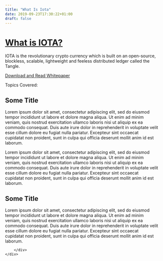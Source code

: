 ```yaml
---
title: "What Is Iota"
date: 2019-09-23T17:30:22+01:00
draft: false
---
```


<div class="wrapper" id="top-wrapper">
	<div class="container pt-5 text-center">
		<div class="row pt-5">
			<div class="col">
				<h1 class="mb-3"><a href="{{< baseurl >}}/what-is-iota">What is IOTA?</a></h1>
				<p>IOTA is the revolutionary crypto currency which is built on an open-source,  blockless, scalable, lightweight and feeless distributed ledger called the Tangle.</p>
				<p class="mt-4"><a href="https://assets.ctfassets.net/r1dr6vzfxhev/2t4uxvsIqk0EUau6g2sw0g/45eae33637ca92f85dd9f4a3a218e1ec/iota1_4_3.pdf" class="btn btn-outline-primary" target="_blank">Download and Read Whitepaper</a></p>
			</div>
		</div>
	</div>
</div>

<div class="container mt-5">
	<div class="row">
		<div class="col" id="left-column">
			<p class="tite">Topics Covered:</p>
		</div>
		<main class="col">
			<div class="row">
				<h2 class="mb-4">Some Title</h2>
				<p>Lorem ipsum dolor sit amet, consectetur adipiscing elit, sed do eiusmod tempor incididunt ut labore et dolore magna aliqua. Ut enim ad minim veniam, quis nostrud exercitation ullamco laboris nisi ut aliquip ex ea commodo consequat. Duis aute irure dolor in reprehenderit in voluptate velit esse cillum dolore eu fugiat nulla pariatur. Excepteur sint occaecat cupidatat non proident, sunt in culpa qui officia deserunt mollit anim id est laborum.</p>
				<p>Lorem ipsum dolor sit amet, consectetur adipiscing elit, sed do eiusmod tempor incididunt ut labore et dolore magna aliqua. Ut enim ad minim veniam, quis nostrud exercitation ullamco laboris nisi ut aliquip ex ea commodo consequat. Duis aute irure dolor in reprehenderit in voluptate velit esse cillum dolore eu fugiat nulla pariatur. Excepteur sint occaecat cupidatat non proident, sunt in culpa qui officia deserunt mollit anim id est laborum.</p>
				<h2 class="mb-4">Some Title</h2>
				<p>Lorem ipsum dolor sit amet, consectetur adipiscing elit, sed do eiusmod tempor incididunt ut labore et dolore magna aliqua. Ut enim ad minim veniam, quis nostrud exercitation ullamco laboris nisi ut aliquip ex ea commodo consequat. Duis aute irure dolor in reprehenderit in voluptate velit esse cillum dolore eu fugiat nulla pariatur. Excepteur sint occaecat cupidatat non proident, sunt in culpa qui officia deserunt mollit anim id est laborum.</p>
			</div>
		</main>
	</div>
</div>

<div id="section-progress-meta" style="display: none;">
	{{< section-progress reward="500" unit="iota" section="getting-started" topic="what-is-iota" >}}
</div>

<div class="wrapper bg-light">
	<div class="container mt-5">
		<div class="row p-5 text-center">
			
		</div>
	</div>
</div>
